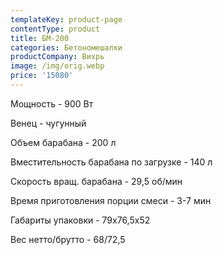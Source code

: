 ```yaml
---
templateKey: product-page
contentType: product
title: БМ-200
categories: Бетономешалки
productCompany: Вихрь
image: /img/orig.webp
price: '15080'
---
```

Мощность - 900 Вт

Венец - чугунный

Объем барабана - 200 л

Вместительность барабана по загрузке - 140 л

Скорость вращ. барабана - 29,5 об/мин

Время приготовления порции смеси - 3-7 мин

Габариты упаковки - 79х76,5х52

Вес нетто/брутто - 68/72,5
